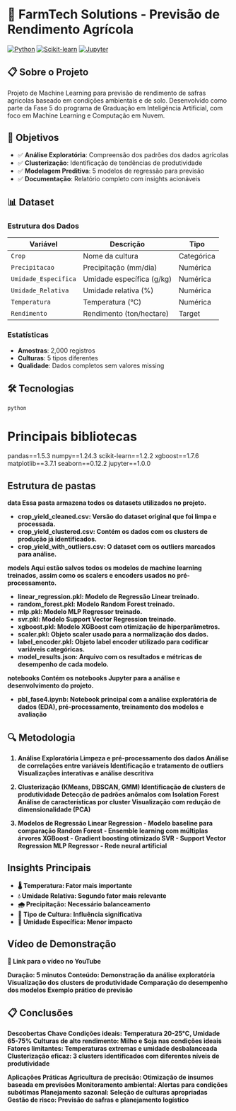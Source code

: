 # 🌾 FarmTech Solutions - Previsão de Rendimento Agrícola

[![Python](https://img.shields.io/badge/Python-3.8%2B-blue)](https://www.python.org/)
[![Scikit-learn](https://img.shields.io/badge/Scikit--learn-1.2%2B-orange)](https://scikit-learn.org/)
[![Jupyter](https://img.shields.io/badge/Jupyter-Notebook-orange)](https://jupyter.org/)

## 📋 Sobre o Projeto

Projeto de Machine Learning para previsão de rendimento de safras agrícolas baseado em condições ambientais e de solo. Desenvolvido como parte da Fase 5 do programa de Graduação em Inteligência Artificial, com foco em Machine Learning e Computação em Nuvem.

## 🎯 Objetivos

- ✅ **Análise Exploratória**: Compreensão dos padrões dos dados agrícolas
- ✅ **Clusterização**: Identificação de tendências de produtividade
- ✅ **Modelagem Preditiva**: 5 modelos de regressão para previsão
- ✅ **Documentação**: Relatório completo com insights acionáveis

## 📊 Dataset

### Estrutura dos Dados
| Variável | Descrição | Tipo |
|----------|-----------|------|
| `Crop` | Nome da cultura | Categórica |
| `Precipitacao` | Precipitação (mm/dia) | Numérica |
| `Umidade_Especifica` | Umidade específica (g/kg) | Numérica |
| `Umidade_Relativa` | Umidade relativa (%) | Numérica |
| `Temperatura` | Temperatura (°C) | Numérica |
| `Rendimento` | Rendimento (ton/hectare) | Target |

### Estatísticas
- **Amostras**: 2,000 registros
- **Culturas**: 5 tipos diferentes
- **Qualidade**: Dados completos sem valores missing

## 🛠️ Tecnologias

```python```
# Principais bibliotecas
pandas==1.5.3
numpy==1.24.3
scikit-learn==1.2.2
xgboost==1.7.6
matplotlib==3.7.1
seaborn==0.12.2
jupyter==1.0.0

## Estrutura de pastas
<b>data<b>
Essa pasta armazena todos os datasets utilizados no projeto.
- <b>crop_yield_cleaned.csv<b>: Versão do dataset original que foi limpa e processada.
- <b>crop_yield_clustered.csv<b>: Contém os dados com os clusters de produção já identificados.
- <b>crop_yield_with_outliers.csv<b>: O dataset com os outliers marcados para análise.

<b>models<b>
Aqui estão salvos todos os modelos de machine learning treinados, assim como os scalers e encoders usados no pré-processamento.
- <b>linear_regression.pkl<b>: Modelo de Regressão Linear treinado.
- <b>random_forest.pkl<b>: Modelo Random Forest treinado.
- <b>mlp.pkl<b>: Modelo MLP Regressor treinado.
- <b>svr.pkl<b>: Modelo Support Vector Regression treinado.
- <b>xgboost.pkl<b>: Modelo XGBoost com otimização de hiperparâmetros.
- <b>scaler.pkl<b>: Objeto scaler usado para a normalização dos dados.
- <b>label_encoder.pkl<b>: Objeto label encoder utilizado para codificar variáveis categóricas.
- <b>model_results.json<b>: Arquivo com os resultados e métricas de desempenho de cada modelo.

<b>notebooks<b>
Contém os notebooks Jupyter para a análise e desenvolvimento do projeto.
- <b>pbl_fase4.ipynb<b>: Notebook principal com a análise exploratória de dados (EDA), pré-processamento, treinamento dos modelos e avaliação

## 🔍 Metodologia
1. Análise Exploratória
Limpeza e pré-processamento dos dados
Análise de correlações entre variáveis
Identificação e tratamento de outliers
Visualizações interativas e análise descritiva

2. Clusterização (KMeans, DBSCAN, GMM)
Identificação de clusters de produtividade
Detecção de padrões anômalos com Isolation Forest
Análise de características por cluster
Visualização com redução de dimensionalidade (PCA)

3. Modelos de Regressão
Linear Regression - Modelo baseline para comparação
Random Forest - Ensemble learning com múltiplas árvores
XGBoost - Gradient boosting otimizado
SVR - Support Vector Regression
MLP Regressor - Rede neural artificial

## Insights Principais
- 🌡️ Temperatura: Fator mais importante
- 💧 Umidade Relativa: Segundo fator mais relevante
- 🌧️ Precipitação: Necessário balanceamento
- 🌱 Tipo de Cultura: Influência significativa
- 💨 Umidade Específica: Menor impacto

## Vídeo de Demonstração
🔗 Link para o vídeo no YouTube

Duração: 5 minutos
Conteúdo:
Demonstração da análise exploratória
Visualização dos clusters de produtividade
Comparação do desempenho dos modelos
Exemplo prático de previsão

## 📋 Conclusões
Descobertas Chave
Condições ideais: Temperatura 20-25°C, Umidade 65-75%
Culturas de alto rendimento: Milho e Soja nas condições ideais
Fatores limitantes: Temperaturas extremas e umidade desbalanceada
Clusterização eficaz: 3 clusters identificados com diferentes níveis de produtividade

Aplicações Práticas
Agricultura de precisão: Otimização de insumos baseada em previsões
Monitoramento ambiental: Alertas para condições subótimas
Planejamento sazonal: Seleção de culturas apropriadas
Gestão de risco: Previsão de safras e planejamento logístico
